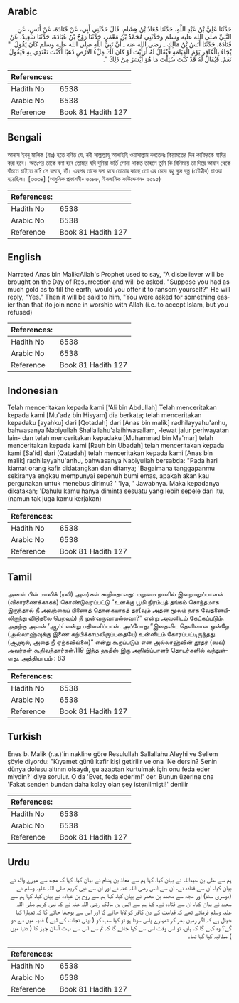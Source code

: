 ## Arabic


<div dir="rtl" lang="ar" style={{fontSize:'larger',backgroundColor:'#f8f9fa',padding:20}}>
حَدَّثَنَا عَلِيُّ بْنُ عَبْدِ اللَّهِ، حَدَّثَنَا مُعَاذُ بْنُ هِشَامٍ، قَالَ حَدَّثَنِي أَبِي، عَنْ قَتَادَةَ، عَنْ أَنَسٍ، عَنِ النَّبِيِّ صلى الله عليه وسلم وَحَدَّثَنِي مُحَمَّدُ بْنُ مَعْمَرٍ، حَدَّثَنَا رَوْحُ بْنُ عُبَادَةَ، حَدَّثَنَا سَعِيدٌ، عَنْ قَتَادَةَ، حَدَّثَنَا أَنَسُ بْنُ مَالِكٍ ـ رضى الله عنه ـ أَنَّ نَبِيَّ اللَّهِ صلى الله عليه وسلم كَانَ يَقُولُ ‏ "‏ يُجَاءُ بِالْكَافِرِ يَوْمَ الْقِيَامَةِ فَيُقَالُ لَهُ أَرَأَيْتَ لَوْ كَانَ لَكَ مِلْءُ الأَرْضِ ذَهَبًا أَكُنْتَ تَفْتَدِي بِهِ فَيَقُولُ نَعَمْ‏.‏ فَيُقَالُ لَهُ قَدْ كُنْتَ سُئِلْتَ مَا هُوَ أَيْسَرُ مِنْ ذَلِكَ ‏"‏‏.‏
</div>
<div style={{backgroundColor:'#f8f9fa',padding:20, marginBottom: 10}}><table> <thead> <tr> <th>References:</th> <th></th> </tr> </thead> <tbody><tr><td>Hadith No</td><td>6538</td></tr><tr><td>Arabic No</td><td>6538</td></tr><tr><td>Reference</td><td>Book 81 Hadith 127</td></tr></tbody></table></div>

## Bengali


<div dir="ltr" lang="bn" style={{fontSize:'larger',backgroundColor:'#f8f9fa',padding:20}}>
আনাস ইবনু মালিক (রাঃ) হতে বর্ণিত যে, নবী সাল্লাল্লাহু আলাইহি ওয়াসাল্লাম বলতেনঃ কিয়ামতের দিন কাফিরকে হাযির করা হবে। অতঃপর তাকে বলা হবে তোমার যদি দুনিয়া ভর্তি সোনা থাকত তাহলে তুমি কি বিনিময়ে তা দিয়ে আযাব থেকে বাঁচতে চাইতে না? সে বলবে, হাঁ। এরপর তাকে বলা হবে তোমার কাছে তো এর চেয়ে বহু ক্ষুদ্র বস্ত্ত (তৌহীদ) চাওয়া হয়েছিল। [৩৩৩৪] (আধুনিক প্রকাশনী- ৬০৮৮, ইসলামিক ফাউন্ডেশন- ৬০৯৫)
</div>
<div style={{backgroundColor:'#f8f9fa',padding:20, marginBottom: 10}}><table> <thead> <tr> <th>References:</th> <th></th> </tr> </thead> <tbody><tr><td>Hadith No</td><td>6538</td></tr><tr><td>Arabic No</td><td>6538</td></tr><tr><td>Reference</td><td>Book 81 Hadith 127</td></tr></tbody></table></div>

## English


<div dir="ltr" lang="en" style={{fontSize:'larger',backgroundColor:'#f8f9fa',padding:20}}>
Narrated Anas bin Malik:Allah's Prophet used to say, "A disbeliever will be brought on the Day of Resurrection and will be asked. "Suppose you had as much gold as to fill the earth, would you offer it to ransom yourself?" He will reply, "Yes." Then it will be said to him, "You were asked for something easier than that (to join none in worship with Allah (i.e. to accept Islam, but you refused)
</div>
<div style={{backgroundColor:'#f8f9fa',padding:20, marginBottom: 10}}><table> <thead> <tr> <th>References:</th> <th></th> </tr> </thead> <tbody><tr><td>Hadith No</td><td>6538</td></tr><tr><td>Arabic No</td><td>6538</td></tr><tr><td>Reference</td><td>Book 81 Hadith 127</td></tr></tbody></table></div>

## Indonesian


<div dir="ltr" lang="id" style={{fontSize:'larger',backgroundColor:'#f8f9fa',padding:20}}>
Telah menceritakan kepada kami ['Ali bin Abdullah] Telah menceritakan kepada kami [Mu'adz bin Hisyam] dia berkata; telah menceritakan kepadaku [ayahku] dari [Qotadah] dari [Anas bin malik] radhilayyahu'anhu, bahwasanya Nabiyullah Shallallahu'alaihiwasallam, -lewat jalur periwayatan lain- dan telah menceritakan kepadaku [Muhammad bin Ma'mar] telah menceritakan kepada kami [Rauh bin Ubadah] telah menceritakan kepada kami [Sa'id] dari [Qatadah] telah menceritakan kepada kami [Anas bin malik] radhilayyahu'anhu, bahwasanya Nabiyullah bersabda: "Pada hari kiamat orang kafir didatangkan dan ditanya; 'Bagaimana tanggapanmu sekiranya engkau mempunyai sepenuh bumi emas, apakah akan kau pergunakan untuk menebus dirimu? ' 'Iya, ' Jawabnya. Maka kepadanya dikatakan; 'Dahulu kamu hanya diminta sesuatu yang lebih sepele dari itu, (namun tak juga kamu kerjakan)
</div>
<div style={{backgroundColor:'#f8f9fa',padding:20, marginBottom: 10}}><table> <thead> <tr> <th>References:</th> <th></th> </tr> </thead> <tbody><tr><td>Hadith No</td><td>6538</td></tr><tr><td>Arabic No</td><td>6538</td></tr><tr><td>Reference</td><td>Book 81 Hadith 127</td></tr></tbody></table></div>

## Tamil


<div dir="ltr" lang="ta" style={{fontSize:'larger',backgroundColor:'#f8f9fa',padding:20}}>
அனஸ் பின் மாலிக் (ரலி) அவர்கள் கூறியதாவது: மறுமை நாளில் இறைமறுப்பாளன் (விசாரணைக்காகக்) கொண்டுவரப்பட்டு “உனக்கு பூமி நிரம்பத் தங்கம் சொந்தமாக இருந்தால் நீ அவற்றைப் பிணைத் தொகையாகத் தர(வும் அதன் மூலம் நரக வேதனையிலிருந்து விடுதலை பெறவும்) நீ முன்வருவாயல்லவா?” என்று அவனிடம் கேட்கப்படும். அதற்கு அவன் ‘ஆம்’ என்று பதிலளிப்பான். அப்போது “இதைவிட தெளிவான ஒன்றே (அல்லாஹ்வுக்கு இணை கற்பிக்காமலிருப்பதையே) உன்னிடம் கோரப்பட்டிருந்தது. (ஆனால், அதை நீ ஏற்கவில்லை)” என்று கூறப்படும் என அல்லாஹ்வின் தூதர் (ஸல்) அவர்கள் கூறிவந்தார்கள்.119 இந்த ஹதீஸ் இரு அறிவிப்பாளர் தொடர்களில் வந்துள்ளது. அத்தியாயம் : 83
</div>
<div style={{backgroundColor:'#f8f9fa',padding:20, marginBottom: 10}}><table> <thead> <tr> <th>References:</th> <th></th> </tr> </thead> <tbody><tr><td>Hadith No</td><td>6538</td></tr><tr><td>Arabic No</td><td>6538</td></tr><tr><td>Reference</td><td>Book 81 Hadith 127</td></tr></tbody></table></div>

## Turkish


<div dir="ltr" lang="tr" style={{fontSize:'larger',backgroundColor:'#f8f9fa',padding:20}}>
Enes b. Malik (r.a.)'in nakline göre Resulullah Sallallahu Aleyhi ve Sellem şöyle diyordu: "Kıyamet günü kafir kişi getirilir ve ona 'Ne dersin? Senin dünya dolusu altının olsaydı, şu azaptan kurtulmak için onu feda eder miydin?' diye sorulur. O da 'Evet, feda ederim!' der. Bunun üzerine ona 'Fakat senden bundan daha kolay olan şey istenilmişti!' denilir
</div>
<div style={{backgroundColor:'#f8f9fa',padding:20, marginBottom: 10}}><table> <thead> <tr> <th>References:</th> <th></th> </tr> </thead> <tbody><tr><td>Hadith No</td><td>6538</td></tr><tr><td>Arabic No</td><td>6538</td></tr><tr><td>Reference</td><td>Book 81 Hadith 127</td></tr></tbody></table></div>

## Urdu


<div dir="rtl" lang="ur" style={{fontSize:'larger',backgroundColor:'#f8f9fa',padding:20}}>
ہم سے علی بن عبداللہ نے بیان کیا، کہا ہم سے معاذ بن ہشام نے بیان کیا، کہا کہ مجھ سے میرے والد نے بیان کیا، ان سے قتادہ نے، ان سے انس رضی اللہ عنہ نے اور ان سے نبی کریم صلی اللہ علیہ وسلم نے (دوسری سند) اور مجھ سے محمد بن معمر نے بیان کیا، کہا ہم سے روح بن عبادہ نے بیان کیا، کہا ہم سے سعید نے بیان کیا، ان سے قتادہ نے، کہا ہم سے انس بن مالک رضی اللہ عنہ نے کہ نبی کریم صلی اللہ علیہ وسلم فرماتے تھے کہ قیامت کے دن کافر کو لایا جائے گا اور اس سے پوچھا جائے گا کہ تمہارا کیا خیال ہے کہ اگر زمین بھر کر تمہارے پاس سونا ہو تو کیا سب کو ( اپنی نجات کے لیے ) فدیہ میں دے دو گے؟ وہ کہے گا کہ ہاں، تو اس وقت اس سے کہا جائے گا کہ تم سے اس سے بہت آسان چیز کا ( دنیا میں ) مطالبہ کیا گیا تھا۔
</div>
<div style={{backgroundColor:'#f8f9fa',padding:20, marginBottom: 10}}><table> <thead> <tr> <th>References:</th> <th></th> </tr> </thead> <tbody><tr><td>Hadith No</td><td>6538</td></tr><tr><td>Arabic No</td><td>6538</td></tr><tr><td>Reference</td><td>Book 81 Hadith 127</td></tr></tbody></table></div>